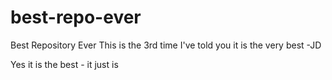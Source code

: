 # best-repo-ever

Best Repository Ever
This is the 3rd time I've told you it is the very best -JD

Yes it is the best - it just is

